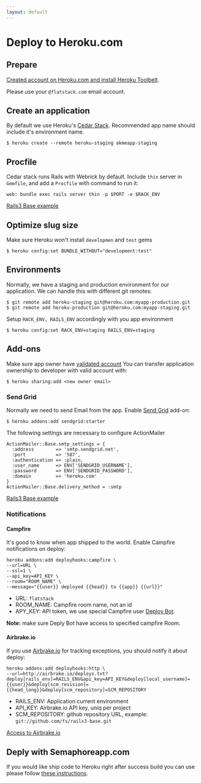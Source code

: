 ```yaml
---
layout: default
---
```


# Deploy to Heroku.com

## Prepare

[Created account on Heroku.com and install Heroku Toolbelt](https://devcenter.heroku.com/articles/quickstart).

Please use your `@flatstack.com` email account.

## Create an application

By default we use Heroku's [Cedar Stack](https://devcenter.heroku.com/articles/cedar).
Recommended app name should include it's environment name.

    $ heroku create --remote heroku-staging akmeapp-staging

## Procfile

Cedar stack runs Rails with Webrick by default. Include `thin` server in `Gemfile`, and add a `Procfile` with
command to run it:

    web: bundle exec rails server thin -p $PORT -e $RACK_ENV

[Rails3 Base example](https://github.com/fs/rails3-base/blob/master/Procfile)

## Optimize slug size

Make sure Heroku won't install `developmen` and `test` gems

    $ heroku config:set BUNDLE_WITHOUT="development:test"

## Environments

Normally, we have a staging and production environment for our application.
We can handle this with different git remotes:

    $ git remote add heroku-staging git@heroku.com:myapp-production.git
    $ git remote add heroku-production git@heroku.com:myapp-staging.git

Setup `RACK_ENV, RAILS_ENV` accordingly with you app environment

    $ heroku config:set RACK_ENV=staging RAILS_ENV=staging

## Add-ons

Make sure app owner have [validated account](https://devcenter.heroku.com/articles/account-verification)
You can transfer application ownership to developer with valid account with:

    $ heroku sharing:add <new owner email>

### Send Grid

Normally we need to send Email from the app.
Enable [Send Grid](https://devcenter.heroku.com/articles/sendgrid) add-on:

    $ heroku addons:add sendgrid:starter

The following settings are necessary to configure ActionMailer

    ActionMailer::Base.smtp_settings = {
      :address        => 'smtp.sendgrid.net',
      :port           => '587',
      :authentication => :plain,
      :user_name      => ENV['SENDGRID_USERNAME'],
      :password       => ENV['SENDGRID_PASSWORD'],
      :domain         => 'heroku.com'
    }
    ActionMailer::Base.delivery_method = :smtp

[Rails3 Base example](https://github.com/fs/rails3-base/blob/master/config/environments/production.rb#L55-65)

### Notifications

#### Campfire

It's good to know when app shipped to the world.
Enable Campfire notifications on deploy:

    heroku addons:add deployhooks:campfire \
    --url=URL \
    --ssl=1 \
    --api_key=API_KEY \
    --room="ROOM_NAME" \
    --message="{{user}} deployed {{head}} to {{app}} {{url}}"

* URL: `flatstack`
* ROOM_NAME: Campfire room name, not an id
* APY_KEY: API token, we use special Campfire user [Deploy Bot](https://flatstack.basecamphq.com/W5050260).

**Note:** make sure Deply Bot have access to specified campfire Room.

#### Airbrake.io

If you use [Airbrake.io](https://www.airbrake.io) for tracking exceptions, you should notify it about deploy:

    heroku addons:add deployhooks:http \
    --url=http://airbrake.io/deploys.txt?deploy[rails_env]=RAILS_ENV&api_key=API_KEY&deploy[local_username]={{user}}&deploy[scm_revision]={{head_long}}&deploy[scm_repository]=SCM_REPOSITORY

* RAILS_ENV: Application current environment
* API_KEY: Airbrake.io API key, uniq per project
* SCM_REPOSITORY: github repository URL, example: `git://github.com/fs/rails3-base.git`

[Access to Airbrake.io](https://flatstack.basecamphq.com/W5071773)


## Deply with Semaphoreapp.com

If you would like ship code to Heroku right after success build you can use please follow [these instructions](/dev/ci-semaphoreapp).
